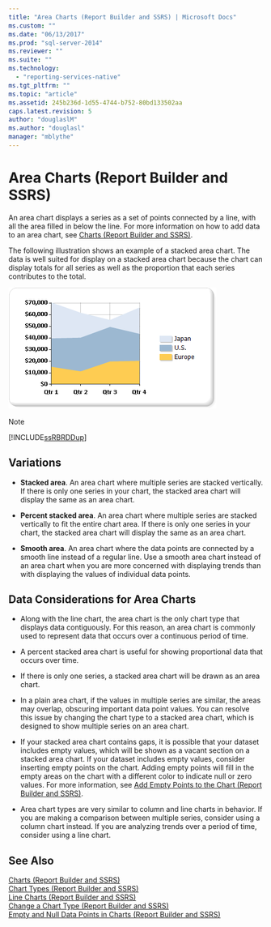 ```yaml
---
title: "Area Charts (Report Builder and SSRS) | Microsoft Docs"
ms.custom: ""
ms.date: "06/13/2017"
ms.prod: "sql-server-2014"
ms.reviewer: ""
ms.suite: ""
ms.technology: 
  - "reporting-services-native"
ms.tgt_pltfrm: ""
ms.topic: "article"
ms.assetid: 245b236d-1d55-4744-b752-80bd133502aa
caps.latest.revision: 5
author: "douglaslM"
ms.author: "douglasl"
manager: "mblythe"
---
```

# Area Charts (Report Builder and SSRS)
  An area chart displays a series as a set of points connected by a line, with all the area filled in below the line. For more information on how to add data to an area chart, see [Charts &#40;Report Builder and SSRS&#41;](../../2014/reporting-services/charts-report-builder-and-ssrs.md).  
  
 The following illustration shows an example of a stacked area chart. The data is well suited for display on a stacked area chart because the chart can display totals for all series as well as the proportion that each series contributes to the total.  
  
 ![Area chart](../../2014/reporting-services/media/areachart.gif "Area chart")  
  
> [!NOTE]  
>  [!INCLUDE[ssRBRDDup](../includes/ssrbrddup-md.md)]  
  
## Variations  
  
-   **Stacked area**. An area chart where multiple series are stacked vertically. If there is only one series in your chart, the stacked area chart will display the same as an area chart.  
  
-   **Percent stacked area**. An area chart where multiple series are stacked vertically to fit the entire chart area. If there is only one series in your chart, the stacked area chart will display the same as an area chart.  
  
-   **Smooth area**. An area chart where the data points are connected by a smooth line instead of a regular line. Use a smooth area chart instead of an area chart when you are more concerned with displaying trends than with displaying the values of individual data points.  
  
## Data Considerations for Area Charts  
  
-   Along with the line chart, the area chart is the only chart type that displays data contiguously. For this reason, an area chart is commonly used to represent data that occurs over a continuous period of time.  
  
-   A percent stacked area chart is useful for showing proportional data that occurs over time.  
  
-   If there is only one series, a stacked area chart will be drawn as an area chart.  
  
-   In a plain area chart, if the values in multiple series are similar, the areas may overlap, obscuring important data point values. You can resolve this issue by changing the chart type to a stacked area chart, which is designed to show multiple series on an area chart.  
  
-   If your stacked area chart contains gaps, it is possible that your dataset includes empty values, which will be shown as a vacant section on a stacked area chart. If your dataset includes empty values, consider inserting empty points on the chart. Adding empty points will fill in the empty areas on the chart with a different color to indicate null or zero values. For more information, see [Add Empty Points to the Chart &#40;Report Builder and SSRS&#41;](../../2014/reporting-services/add-empty-points-to-the-chart-report-builder-and-ssrs.md).  
  
-   Area chart types are very similar to column and line charts in behavior. If you are making a comparison between multiple series, consider using a column chart instead. If you are analyzing trends over a period of time, consider using a line chart.  
  
## See Also  
 [Charts &#40;Report Builder and SSRS&#41;](../../2014/reporting-services/charts-report-builder-and-ssrs.md)   
 [Chart Types &#40;Report Builder and SSRS&#41;](../../2014/reporting-services/chart-types-report-builder-and-ssrs.md)   
 [Line Charts &#40;Report Builder and SSRS&#41;](../../2014/reporting-services/line-charts-report-builder-and-ssrs.md)   
 [Change a Chart Type &#40;Report Builder and SSRS&#41;](../../2014/reporting-services/change-a-chart-type-report-builder-and-ssrs.md)   
 [Empty and Null Data Points in Charts &#40;Report Builder and SSRS&#41;](../../2014/reporting-services/empty-and-null-data-points-in-charts-report-builder-and-ssrs.md)  
  
  